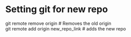 # Setting git for new repo

git remote remove origin # Removes the old origin \
git remote add origin new_repo_link # adds the new repo
